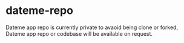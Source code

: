 # dateme-repo
Dateme app repo is currently private to avaoid being clone or forked, Dateme app repo or codebase will be available on request.
